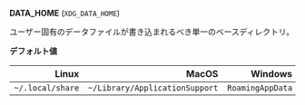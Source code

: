 **DATA_HOME** (`XDG_DATA_HOME`)

ユーザー固有のデータファイルが書き込まれるべき単一のベースディレクトリ。

**デフォルト値**

|            Linux |                          MacOS |          Windows |
| ----------------:| ------------------------------:| ----------------:|
| `~/.local/share` | `~/Library/ApplicationSupport` | `RoamingAppData` |
